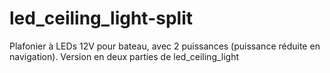 # led_ceiling_light-split
Plafonier à LEDs 12V pour bateau, avec 2 puissances (puissance réduite en navigation). Version en deux parties de led_ceiling_light
